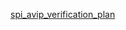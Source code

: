[spi_avip_verification_plan](https://docs.google.com/spreadsheets/d/e/2PACX-1vQxROQqVXnuXBcX9HtnB82AE3pO-rL_VC_bYslgBq5-UUUk45DaEMIraAPtSijYMdNsMOetBDUp5c4u/pubhtml)

